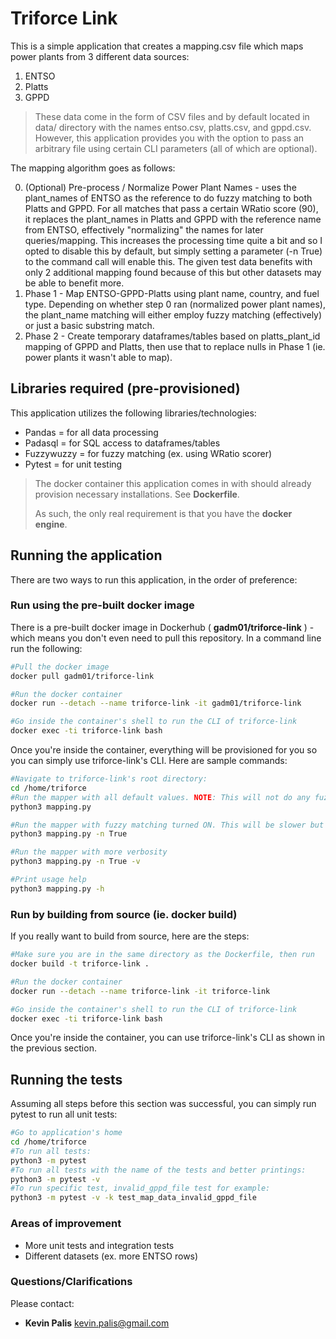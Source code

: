 # Triforce Link #

This is a simple application that creates a mapping.csv file which maps power plants from 3 different data sources:

1. ENTSO
2. Platts
3. GPPD

> These data come in the form of CSV files and by default located in data/ directory with the names entso.csv, platts.csv, and gppd.csv.
> However, this application provides you with the option to pass an arbitrary file using certain CLI parameters (all of which are optional).

The mapping algorithm goes as follows:

0. (Optional) Pre-process / Normalize Power Plant Names - uses the plant_names of ENTSO as the reference to do fuzzy matching to both Platts and GPPD. For all matches that pass a certain WRatio score (90), it replaces the plant_names in Platts and GPPD with the reference name from ENTSO, effectively "normalizing" the names for later queries/mapping. This increases the processing time quite a bit and so I opted to disable this by default, but simply setting a parameter (-n True) to the command call will enable this. The given test data benefits with only 2 additional mapping found because of this but other datasets may be able to benefit more.
1. Phase 1 - Map ENTSO-GPPD-Platts using plant name, country, and fuel type. Depending on whether step 0 ran (normalized power plant names), the plant_name matching will either employ fuzzy matching (effectively) or just a basic substring match.
2. Phase 2 - Create temporary dataframes/tables based on platts_plant_id mapping of GPPD and Platts, then use that to replace nulls in Phase 1 (ie. power plants it wasn't able to map).


## Libraries required (pre-provisioned)

This application utilizes the following libraries/technologies:

- Pandas = for all data processing
- Padasql = for SQL access to dataframes/tables
- Fuzzywuzzy = for fuzzy matching (ex. using WRatio scorer)
- Pytest = for unit testing

> The docker container this application comes in with should already provision necessary installations. See **Dockerfile**.
>
> As such, the only real requirement is that you have the **docker engine**.

## Running the application

There are two ways to run this application, in the order of preference:

### Run using the pre-built docker image

There is a pre-built docker image in Dockerhub ( **gadm01/triforce-link** ) - which means you don't even need to pull this repository. In a command line run the following:

```bash  
#Pull the docker image
docker pull gadm01/triforce-link

#Run the docker container
docker run --detach --name triforce-link -it gadm01/triforce-link

#Go inside the container's shell to run the CLI of triforce-link
docker exec -ti triforce-link bash
```

Once you're inside the container, everything will be provisioned for you so you can simply use triforce-link's CLI. Here are sample commands:

```bash  
#Navigate to triforce-link's root directory:
cd /home/triforce
#Run the mapper with all default values. NOTE: This will not do any fuzzy matching but this is the fastest (3-5 seconds on default datasets)
python3 mapping.py

#Run the mapper with fuzzy matching turned ON. This will be slower but has the potential to map more power plants (~3 mins on default datasets)
python3 mapping.py -n True

#Run the mapper with more verbosity
python3 mapping.py -n True -v

#Print usage help
python3 mapping.py -h
```

### Run by building from source (ie. docker build)

If you really want to build from source, here are the steps:

```bash  
#Make sure you are in the same directory as the Dockerfile, then run
docker build -t triforce-link .

#Run the docker container
docker run --detach --name triforce-link -it triforce-link

#Go inside the container's shell to run the CLI of triforce-link
docker exec -ti triforce-link bash
```
Once you're inside the container, you can use triforce-link's CLI as shown in the previous section.

## Running the tests

Assuming all steps before this section was successful, you can simply run pytest to run all unit tests:

```bash  
#Go to application's home
cd /home/triforce
#To run all tests:
python3 -m pytest
#To run all tests with the name of the tests and better printings:
python3 -m pytest -v
#To run specific test, invalid_gppd_file test for example:
python3 -m pytest -v -k test_map_data_invalid_gppd_file
```

### Areas of improvement
- More unit tests and integration tests
- Different datasets (ex. more ENTSO rows)

### Questions/Clarifications ###
Please contact:

* **Kevin Palis** <kevin.palis@gmail.com>